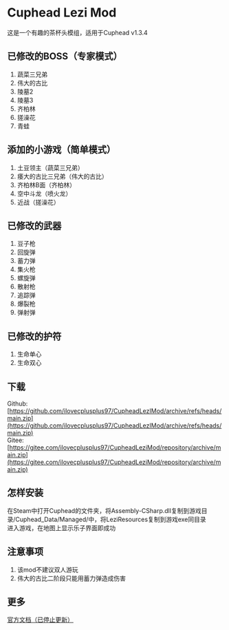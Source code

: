 # Cuphead Lezi Mod
这是一个有趣的茶杯头模组，适用于Cuphead v1.3.4
## 已修改的BOSS（专家模式）
1. 蔬菜三兄弟
2. 伟大的古比
3. 陵墓2
4. 陵墓3
5. 齐柏林
6. 搓澡花
7. 青蛙
## 添加的小游戏（简单模式）
1. 土豆领主（蔬菜三兄弟）
2. 痿大的古比三兄弟（伟大的古比）
3. 齐柏林B面（齐柏林）
4. 空中斗龙（喷火龙）
5. 近战（搓澡花）
## 已修改的武器
1. 豆子枪
2. 回旋弹
3. 蓄力弹
4. 集火枪
5. 螺旋弹
6. 散射枪
7. 追踪弹
8. 爆裂枪
9. 弹射弹
## 已修改的护符
1. 生命单心
2. 生命双心
## 下载
Github: [https://github.com/ilovecplusplus97/CupheadLezIMod/archive/refs/heads/main.zip](https://github.com/ilovecplusplus97/CupheadLezIMod/archive/refs/heads/main.zip)<br>
Gitee: [https://gitee.com/ilovecplusplus97/CupheadLeziMod/repository/archive/main.zip](https://gitee.com/ilovecplusplus97/CupheadLeziMod/repository/archive/main.zip)
## 怎样安装
在Steam中打开Cuphead的文件夹，将Assembly-CSharp.dll复制到游戏目录/Cuphead_Data/Managed/中，将LeziResources复制到游戏exe同目录<br>
进入游戏，在地图上显示乐子界面即成功
## 注意事项
1. 该mod不建议双人游玩
2. 伟大的古比二阶段只能用蓄力弹造成伤害
## 更多
[官方文档（已停止更新）](https://ilovecplusplus97.github.io/CupheadLeziModManual/)
